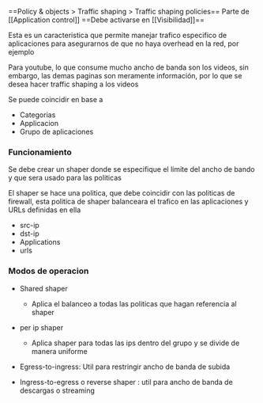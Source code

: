 ==Policy & objects > Traffic shaping > Traffic shaping policies==
Parte de [[Application control]]
==Debe activarse en [[Visibilidad]]==

Esta es un caracteristica que permite manejar trafico especifico de aplicaciones para asegurarnos de que no haya overhead en la red, por ejemplo

Para youtube, lo que consume mucho ancho de banda son los videos, sin embargo, las demas paginas son meramente información, por lo que se desea hacer traffic shaping a los videos

Se puede coincidir en base a 
- Categorias 
- Applicacion
- Grupo de aplicaciones

### Funcionamiento
Se debe crear un shaper donde se especifique el limite del ancho de bando y que sera usado para las politicas

El shaper se hace una politica, que debe coincidir con las politicas de firewall, esta politica de shaper balanceara el trafico en las aplicaciones y URLs definidas en ella

- src-ip
- dst-ip
- Applications
- urls

### Modos de operacion

- Shared shaper 
	- Aplica el balanceo a todas las politicas que hagan referencia al shaper
- per ip shaper 
	- Aplica shaper para todas las ips dentro del grupo y se divide de manera uniforme

- Egress-to-ingress: Util para restringir ancho de banda de subida
- Ingress-to-egress o reverse shaper : util para ancho de banda de descargas o streaming


